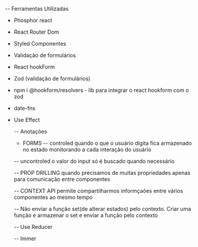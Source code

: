 -- Ferramentas Utilizadas

- Phosphor react
- React Router Dom
- Styled Componentes
- Validação de formulários
- React hookForm
- Zod (validação de formulários)
- npm i @hookform/resolvers - lib para integrar o react hookform com o zod
- date-fns
- Use Effect

  -- Anotações

  - FORMS
    -- controled
    quando o que o usuário digita fica armazenado no estado
    monitorando a cada interação do usuário

  -- uncontroled
  o valor do input só é buscado quando necessário

  -- PROP DRILLING
  quando precisamos de muitas propriedades apenas para comunicação entre componentes

  -- CONTEXT API
  permite compartilharmos informçaões entre vários componentes ao mesmo tempo

  -- Não enviar a função set(de alterar estados) pelo contexto. Criar uma função e armazenar o set e enviar a função pelo contexto

  -- Use Reducer

  -- Immer
